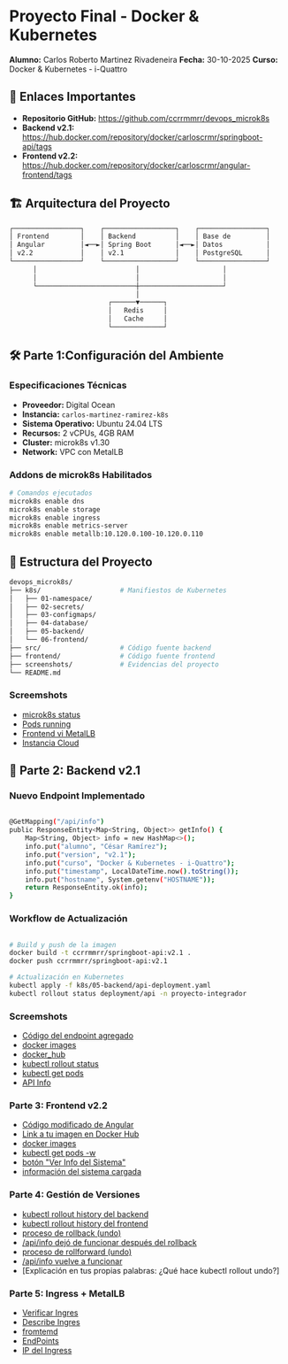 # Proyecto Final - Docker & Kubernetes

**Alumno:** Carlos Roberto Martinez Rivadeneira
**Fecha:**  30-10-2025
**Curso:** Docker & Kubernetes - i-Quattro

## 🔗 Enlaces Importantes

- **Repositorio GitHub:** https://github.com/ccrrmmrr/devops_microk8s
- **Backend v2.1:** https://hub.docker.com/repository/docker/carloscrmr/springboot-api/tags
- **Frontend v2.2:** https://hub.docker.com/repository/docker/carloscrmr/angular-frontend/tags

## 🏗️ Arquitectura del Proyecto

```bash
┌─────────────────┐    ┌──────────────────┐    ┌─────────────────┐
│ Frontend        │    │ Backend          │    │ Base de         │
│ Angular         │◄──►│ Spring Boot      │◄──►│ Datos           │
│ v2.2            │    │ v2.1             │    │ PostgreSQL      │
└─────────────────┘    └──────────────────┘    └─────────────────┘
      │                         │                     │
      │                         │                     │
      └─────────────────────────┼─────────────────────┘
                                │
                         ┌──────▼──────┐
                         │   Redis     │
                         │   Cache     │
                         └─────────────┘
```

## 🛠️ Parte 1:Configuración del Ambiente

### Especificaciones Técnicas
- **Proveedor:** Digital Ocean
- **Instancia:** `carlos-martinez-ramirez-k8s`
- **Sistema Operativo:** Ubuntu 24.04 LTS
- **Recursos:** 2 vCPUs, 4GB RAM
- **Cluster:** microk8s v1.30
- **Network:** VPC con MetalLB

### Addons de microk8s Habilitados
```bash
# Comandos ejecutados
microk8s enable dns
microk8s enable storage
microk8s enable ingress
microk8s enable metrics-server
microk8s enable metallb:10.120.0.100-10.120.0.110
```

## 📁 Estructura del Proyecto
```bash
devops_microk8s/
├── k8s/                    # Manifiestos de Kubernetes
│   ├── 01-namespace/
│   ├── 02-secrets/
│   ├── 03-configmaps/
│   ├── 04-database/
│   ├── 05-backend/
│   └── 06-frontend/
├── src/                    # Código fuente backend
├── frontend/               # Código fuente frontend
├── screenshots/            # Evidencias del proyecto
└── README.md
```

### Screemshots
- [microk8s status](https://github.com/ccrrmmrr/devops_microk8s/tree/main/Screemshots/part01/parte01_microk8s.PNG)
- [Pods running](https://github.com/ccrrmmrr/devops_microk8s/tree/main/Screemshots/part01/parte01_kubectl_get_all.PNG)
- [Frontend vi MetalLB](https://github.com/ccrrmmrr/devops_microk8s/tree/main/Screemshots/part01/parte01_front_end_inicial.PNG)
- [Instancia Cloud](https://github.com/ccrrmmrr/devops_microk8s/tree/main/Screemshots/part01/parte01_InstanciaCloud.PNG)


## 🔧 Parte 2: Backend v2.1

### Nuevo Endpoint Implementado

```bash

@GetMapping("/api/info")
public ResponseEntity<Map<String, Object>> getInfo() {
    Map<String, Object> info = new HashMap<>();
    info.put("alumno", "César Ramírez");
    info.put("version", "v2.1");
    info.put("curso", "Docker & Kubernetes - i-Quattro");
    info.put("timestamp", LocalDateTime.now().toString());
    info.put("hostname", System.getenv("HOSTNAME"));
    return ResponseEntity.ok(info);
}
```

### Workflow de Actualización

```bash

# Build y push de la imagen
docker build -t ccrrmmrr/springboot-api:v2.1 .
docker push ccrrmmrr/springboot-api:v2.1

# Actualización en Kubernetes
kubectl apply -f k8s/05-backend/api-deployment.yaml
kubectl rollout status deployment/api -n proyecto-integrador

```

### Screemshots
- [Código del endpoint agregado](https://github.com/ccrrmmrr/devops_microk8s/tree/main/Screemshots/part02/codigo_java.PNG)
- [docker images](https://github.com/ccrrmmrr/devops_microk8s/tree/main/Screemshots/part02/docker_images.PNG)
- [docker_hub](https://github.com/ccrrmmrr/devops_microk8s/tree/main/Screemshots/part02/dockerHub_tags.PNG)
- [kubectl rollout status](https://github.com/ccrrmmrr/devops_microk8s/tree/main/Screemshots/part02/kubectl_rollout_status.PNG)
- [kubectl get pods](https://github.com/ccrrmmrr/devops_microk8s/tree/main/Screemshots/part02/kubectl_get_pods.PNG)
- [API Info](https://github.com/ccrrmmrr/devops_microk8s/tree/main/Screemshots/part02/api_info.PNG)


### Parte 3: Frontend v2.2

- [Código modificado de Angular](https://github.com/ccrrmmrr/devops_microk8s/tree/main/Screemshots/part03/cod_change.PNG)
- [Link a tu imagen en Docker Hub](https://hub.docker.com/repository/docker/carloscrmr/angular-frontend/general)
- [docker images](https://github.com/ccrrmmrr/devops_microk8s/tree/main/Screemshots/part03/docker_hub.PNG)
- [kubectl get pods -w](https://github.com/ccrrmmrr/devops_microk8s/tree/main/Screemshots/part03/roll_out.PNG)
- [botón "Ver Info del Sistema"](https://github.com/ccrrmmrr/devops_microk8s/tree/main/Screemshots/part03/info_sistema.PNG)
- [información del sistema cargada](https://github.com/ccrrmmrr/devops_microk8s/tree/main/Screemshots/part03/boton_sistema.PNG)


### Parte 4: Gestión de Versiones

- [kubectl rollout history del backend](https://github.com/ccrrmmrr/devops_microk8s/tree/main/Screemshots/part04/rollout_history_backend.PNG)
- [kubectl rollout history del frontend](https://github.com/ccrrmmrr/devops_microk8s/tree/main/Screemshots/part04/rollout_history_frontend.PNG)
- [proceso de rollback (undo)](https://github.com/ccrrmmrr/devops_microk8s/tree/main/Screemshots/part04/rollback_undo.PNG)
- [/api/info dejó de funcionar después del rollback](https://github.com/ccrrmmrr/devops_microk8s/tree/main/Screemshots/part04/api_info_NOK.PNG)
- [proceso de rollforward (undo)](https://github.com/ccrrmmrr/devops_microk8s/tree/main/Screemshots/part04/rollforward.PNG)
- [/api/info vuelve a funcionar](https://github.com/ccrrmmrr/devops_microk8s/tree/main/Screemshots/part04/api_info_OK.PNG)
- [Explicación en tus propias palabras: ¿Qué hace kubectl rollout undo?]



### Parte 5: Ingress + MetalLB

- [Verificar Ingres](https://github.com/ccrrmmrr/devops_microk8s/tree/main/Screemshots/part05/verificar_ingres.PNG)
- [Describe Ingres](https://github.com/ccrrmmrr/devops_microk8s/tree/main/Screemshots/part05/describe_ingres.PNG)
- [fromtemd](https://github.com/ccrrmmrr/devops_microk8s/tree/main/Screemshots/part05/frontend.PNG)
- [EndPoints](https://github.com/ccrrmmrr/devops_microk8s/tree/main/Screemshots/part05/parte5-endpoints-test.PNG)
- [IP del Ingress](https://github.com/ccrrmmrr/devops_microk8s/tree/main/Screemshots/part05/ip_ingres.PNG)

